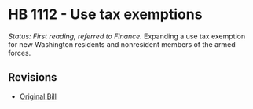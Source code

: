 # HB 1112 - Use tax exemptions
*Status: First reading, referred to Finance.*
Expanding a use tax exemption for new Washington residents and nonresident members of the armed forces.

## Revisions
* [Original Bill](1/)